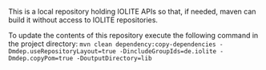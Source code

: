 This is a local repository holding IOLITE APIs so that, if needed, maven can build it without access to IOLITE repositories.

To update the contents of this repository execute the following command in the project directory:
`mvn clean dependency:copy-dependencies -Dmdep.useRepositoryLayout=true -DincludeGroupIds=de.iolite -Dmdep.copyPom=true -DoutputDirectory=lib`